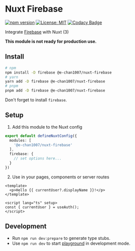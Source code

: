 # Nuxt Firebase

[![npm version](https://badge.fury.io/js/@e-chan1007%2Fnuxt-firebase.svg)](https://badge.fury.io/js/@e-chan1007%2Fnuxt-firebase)
[![License: MIT](https://img.shields.io/badge/License-MIT-yellow.svg)](https://opensource.org/licenses/MIT)
[![Codacy Badge](https://app.codacy.com/project/badge/Grade/0b2cc4e860eb4156ad2d61031b396307)](https://www.codacy.com/gh/e-chan1007/nuxt-firebase/dashboard?utm_source=github.com\&utm_medium=referral\&utm_content=e-chan1007/nuxt-firebase\&utm_campaign=Badge_Grade)

Integrate [Firebase](https://firebase.google.com/) with Nuxt (3)

**This module is not ready for production use.**

## Install

```sh
# npm
npm install -D firebase @e-chan1007/nuxt-firebase
# yarn
yarn add -D firebase @e-chan1007/nuxt-firebase
# pnpm
pnpm add -D firebase @e-chan1007/nuxt-firebase
```

Don't forget to install `firebase`.

## Setup

1.  Add this module to the Nuxt config

```ts
export default defineNuxtConfig({
  modules: [
    '@e-chan1007/nuxt-firebase'
  ],
  firebase: {
    // set options here...
  }
})
```

2.  Use in your pages, components or server routes

```vue
<template>
  <p>Hello {{ currentUser?.displayName }}!</p>
</template>

<script lang="ts" setup>
const { currentUser } = useAuth();
</script>
```

## Development

*   Run `npm run dev:prepare` to generate type stubs.
*   Use `npm run dev` to start [playground](./packages/playground) in development mode.
